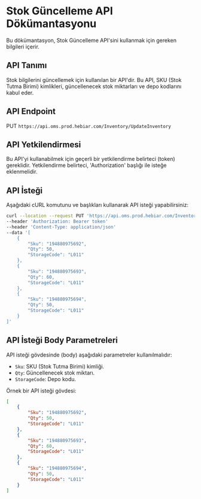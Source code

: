 # Stok Güncelleme API Dökümantasyonu

Bu dökümantasyon, Stok Güncelleme API'sini kullanmak için gereken bilgileri içerir.

## API Tanımı

Stok bilgilerini güncellemek için kullanılan bir API'dir. Bu API, SKU (Stok Tutma Birimi) kimlikleri, güncellenecek stok miktarları ve depo kodlarını kabul eder.

## API Endpoint

PUT `https://api.oms.prod.hebiar.com/Inventory/UpdateInventory`

## API Yetkilendirmesi

Bu API'yi kullanabilmek için geçerli bir yetkilendirme belirteci (token) gereklidir. Yetkilendirme belirteci, 'Authorization' başlığı ile isteğe eklenmelidir.

## API İsteği

Aşağıdaki cURL komutunu ve başlıkları kullanarak API isteği yapabilirsiniz:

```bash
curl --location --request PUT 'https://api.oms.prod.hebiar.com/Inventory/UpdateInventory' 
--header 'Authorization: Bearer token' 
--header 'Content-Type: application/json' 
--data '[
    {
        "Sku": "194880975692",
        "Qty": 50,
        "StorageCode": "L011"
    },
    {
        "Sku": "194880975693",
        "Qty": 60,
        "StorageCode": "L011"
    },
    {
        "Sku": "194880975694",
        "Qty": 50,
        "StorageCode": "L011"
    }
]'
```

## API İsteği Body Parametreleri

API isteği gövdesinde (body) aşağıdaki parametreler kullanılmalıdır:

- `Sku`: SKU (Stok Tutma Birimi) kimliği.
- `Qty`: Güncellenecek stok miktarı.
- `StorageCode`: Depo kodu.

Örnek bir API isteği gövdesi:

```json
[
    {
        "Sku": "194880975692",
        "Qty": 50,
        "StorageCode": "L011"
    },
    {
        "Sku": "194880975693",
        "Qty": 60,
        "StorageCode": "L011"
    },
    {
        "Sku": "194880975694",
        "Qty": 50,
        "StorageCode": "L011"
    }
]